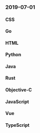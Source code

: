 ### 2019-07-01

#### CSS

#### Go

#### HTML

#### Python

#### Java

#### Rust

#### Objective-C

#### JavaScript

#### Vue

#### TypeScript
